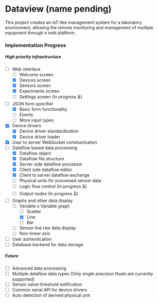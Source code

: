 # Dataview (name pending)
This project creates an IoT-like management system for a laboratory environment, allowing the remote monitoring and
management of multiple equipment through a web platform.

### Implementation Progress

##### High priority infrastructure
- [ ] Web interface
    - [ ] Welcome screen
    - [x] Devices screen
    - [x] Sensors screen
    - [x] Experiments screen
    - [ ] Settings screen (In progress :hourglass_flowing_sand:)
- [ ] JSON form specifier
    - [x] Basic form functionality
    - [ ] Events
    - [ ] More input types
- [x] Device drivers
    - [x] Device driver standardization
    - [x] Device driver loader
- [x] User to server WebSocket communication
- [ ] Dataflow based data processing
    - [x] Dataflow object
    - [x] Dataflow file structure
    - [x] Server side dataflow processor
    - [x] Client side dataflow editor
    - [x] Client to server dataflow exchange
    - [ ] Physical units for processed sensor data
    - [ ] Logic flow control (In progress :hourglass_flowing_sand:)
    - [ ] Output nodes (In progress :hourglass_flowing_sand:)
- [ ] Graphs and other data display
    - [ ] Variable x Variable graph
        - [ ] Scatter
        - [x] Line
        - [ ] Bar
    - [ ] Sensor live raw data display
    - [ ] Non-linear axis
- [ ] User authentication
- [ ] Database backend for data storage

##### Future
- [ ] Advanced data processing
- [ ] Multiple dataflow data types (Only single precision floats are currently supported)
- [ ] Sensor value threshold notification
- [ ] Common serial API for device drivers
- [ ] Auto detection of derived physical unit